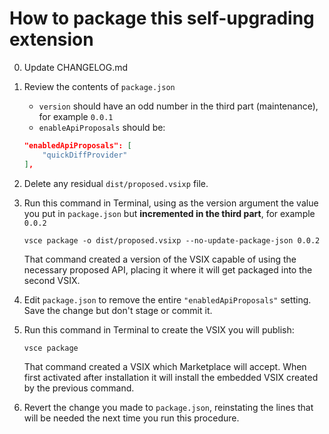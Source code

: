 # How to package this self-upgrading extension

0. Update CHANGELOG.md

1. Review the contents of `package.json`
    - `version` should have an odd number in the third part (maintenance), for example `0.0.1`
    - `enableApiProposals` should be:
    ```json
    "enabledApiProposals": [
        "quickDiffProvider"
    ],
    ```
2. Delete any residual `dist/proposed.vsixp` file.

3. Run this command in Terminal, using as the version argument the value you put in `package.json` but **incremented in the third part**, for example `0.0.2`
    ```
    vsce package -o dist/proposed.vsixp --no-update-package-json 0.0.2
    ```
    That command created a version of the VSIX capable of using the necessary proposed API, placing it where it will get packaged into the second VSIX.

4. Edit `package.json` to remove the entire `"enabledApiProposals"` setting. Save the change but don't stage or commit it.

5. Run this command in Terminal to create the VSIX you will publish:
    ```
    vsce package
    ```
    That command created a VSIX which Marketplace will accept. When first activated after installation it will install the embedded VSIX created by the previous command.

6. Revert the change you made to `package.json`, reinstating the lines that will be needed the next time you run this procedure.